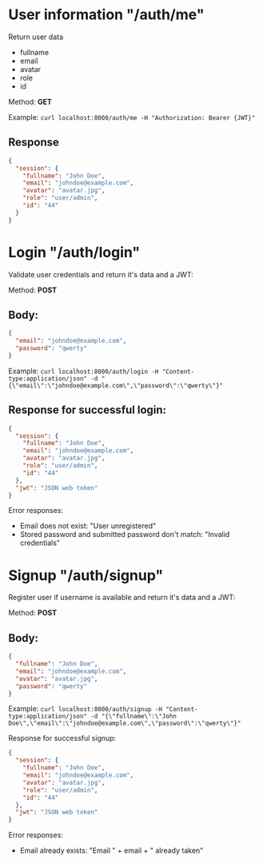 # User information "/auth/me"

Return user data

- fullname
- email
- avatar
- role
- id

Method: **GET**

Example: `curl localhost:8000/auth/me -H "Authorization: Bearer {JWT}"`

## Response
```json
{
  "session": {
    "fullname": "John Doe",
    "email": "johndoe@example.com",
    "avatar": "avatar.jpg",
    "role": "user/admin",
    "id": "44"
  }
}
```

# Login "/auth/login"

Validate user credentials and return it's data and a JWT:

Method: **POST**

## Body:
```json
{
  "email": "johndoe@example.com",
  "password": "qwerty"
}
```

Example: `curl localhost:8000/auth/login -H "Content-type:application/json" -d "{\"email\":\"johndoe@example.com\",\"password\":\"qwerty\"}"`

## Response for successful login:
```json
{
  "session": {
    "fullname": "John Doe",
    "email": "johndoe@example.com",
    "avatar": "avatar.jpg",
    "role": "user/admin",
    "id": "44"
  },
  "jwt": "JSON web token"
}
```

Error responses:

- Email does not exist: "User unregistered"
- Stored password and submitted password don't match: "Invalid credentials"

# Signup "/auth/signup"

Register user if username is available and return it's data and a JWT:

Method: **POST**

## Body:
```json
{
  "fullname": "John Doe",
  "email": "johndoe@example.com",
  "avatar": "avatar.jpg",
  "password": "qwerty"
}
```

Example: `curl localhost:8000/auth/signup -H "Content-type:application/json" -d "{\"fullname\":\"John Doe\",\"email\":\"johndoe@example.com\",\"password\":\"qwerty\"}"`

Response for successful signup:
```json
{
  "session": {
    "fullname": "John Doe",
    "email": "johndoe@example.com",
    "avatar": "avatar.jpg",
    "role": "user/admin",
    "id": "44"
  },
  "jwt": "JSON web token"
}
```

Error responses:
- Email already exists: "Email " + email + " already taken"
